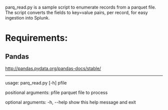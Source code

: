 parq_read.py is a sample script to enumerate records from a parquet file. The script converts the fields to key=value pairs, per record, for easy ingestion into Splunk.

# Requirements:
## Pandas
http://pandas.pydata.org/pandas-docs/stable/

---

usage: parq_read.py [-h] pfile

positional arguments:
  pfile       parquet file to process

  optional arguments:
    -h, --help  show this help message and exit
